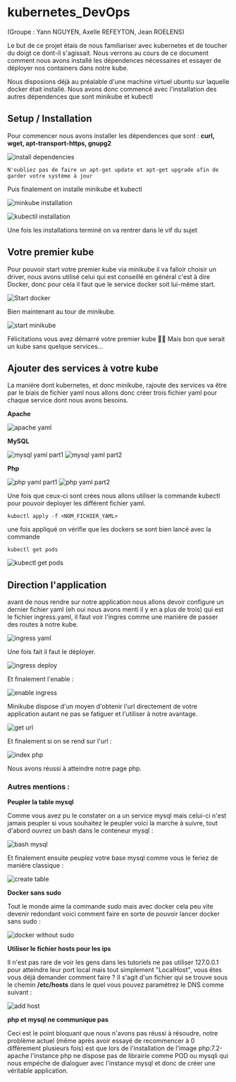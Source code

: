 # kubernetes_DevOps
(Groupe : Yann NGUYEN, Axelle REFEYTON, Jean ROELENS)

Le but de ce projet étais de nous familiariser avec kubernetes et de toucher du doigt ce dont-il s'agissait.
Nous verrons au cours de ce document comment nous avons installé les dépendences nécessaires et essayer de déployer nos containers
dans notre kube.

Nous disposions déjà au préalable d'une machine virtuel ubuntu sur laquelle docker était installé. Nous avons donc commencé avec l'installation des autres dépendences que sont minikube et kubectl

## Setup / Installation

Pour commencer nous avons installer les dépendences que sont : **curl, wget, apt-transport-https, gnupg2**

![install dependencies](./pictures/install_dependencies.png)
```
N'oubliez pas de faire un apt-get update et apt-get upgrade afin de garder votre système à jour
```

Puis finalement on installe minikube et kubectl

![minkube installation](./pictures/install_minikube.png)

![kubectil installation](./pictures/install_kubectl.png)

Une fois les installations terminé on va rentrer dans le vif du sujet

## Votre premier kube

Pour pouvoir start votre premier kube via minikube il va falloir choisir un driver, nous avons utilisé celui qui est conseillé en général c'est à dire Docker, donc pour cela il faut que le service docker soit lui-même start.

![Start docker](./pictures/start_docker.png)

Bien maintenant au tour de minikube.

![start minikube](./pictures/minikube_start.png)

Félicitations vous avez démarré votre premier kube 👏🍾
Mais bon que serait un kube sans quelque services...

## Ajouter des services à votre kube

La maniére dont kubernetes, et donc minikube, rajoute des services va être par le biais de fichier yaml nous allons donc créer trois fichier yaml pour chaque service dont nous avons besoins.

**Apache**

![apache yaml](./pictures/apache_deployment_yaml.png)


**MySQL**

![mysql yaml part1](./pictures/mysql_deployment_yaml_part1.png)
![mysql yaml part2](./pictures/mysql_deployment_yaml_part2.png)

**Php**

![php yaml part1](./pictures/php_yaml_part1.png)
![php yaml part2](./pictures/php_yaml_part2.png)

Une fois que ceux-ci sont crées nous allons utiliser la commande kubectl pour pouvoir deployer les différent fichier yaml.

```
kubectl apply -f <NOM_FICHIER_YAML>
```
une fois appliqué on vérifie que les dockers se sont bien lancé avec la commande 
```
kubectl get pods
```

![kubectl get pods](./pictures/pods_services_deployed.png)

## Direction l'application

avant de nous rendre sur notre application nous allons devoir configure un dernier fichier yaml (eh oui nous avons menti il y en a plus de trois) qui est le fichier ingress.yaml, il faut voir l'ingres comme une maniére de passer des routes à notre kube.

![ingress yaml](./pictures/ingress_yaml.png)

Une fois fait il faut le déployer.

![ingress deploy](./pictures/ingress_created.png)

Et finalement l'enable : 

![enable ingress](./pictures/enabling_ingress.png)

Minikube dispose d'un moyen d'obtenir l'url directement de votre application autant ne pas se fatiguer et l'utiliser à notre avantage.

![get url](./pictures/get_url.png)

Et finalement si on se rend sur l'url :

![index php](./pictures/index_php.png)

Nous avons réussi à atteindre notre page php.

### Autres mentions :

**Peupler la table mysql**

Comme vous avez pu le constater on a un service mysql mais celui-ci n'est jamais peupler si vous souhaitez le peupler voici la marche à suivre, tout d'abord ouvrez un bash dans le conteneur mysql : 

![bash mysql](./pictures/mysql_bash.png)

Et finalement ensuite peuplez votre base mysql comme vous le feriez de maniére classique :

![create table](./pictures/mysql_create_test_table.png)

**Docker sans sudo**

Tout le monde aime la commande *sudo* mais avec docker cela peu vite devenir redondant voici comment faire en sorte de pouvoir lancer docker sans sudo : 

![docker without sudo](./pictures/docker_without_sudo.png)

**Utiliser le fichier hosts pour les ips**

Il n'est pas rare de voir les gens dans les tutoriels ne pas utiliser 127.0.0.1 pour atteindre leur port local mais tout simplement "LocalHost", vous êtes vous déjà demander comment faire ? Il s'agit d'un fichier qui se trouve sous le chemin **/etc/hosts** dans le quel vous pouvez paramétrez le DNS comme suivant : 

![add host](./pictures/add_hosts.png)

**php et mysql ne communique pas**

Ceci est le point bloquant que nous n'avons pas réussi à résoudre, notre problème actuel (même après avoir essayé de recommencer à 0 différement plusieurs fois) est que lors de l'installation de l'image php:7.2-apache l'instance php ne dispose pas de librairie comme POD ou mysqli qui nous empéche de dialoguer avec l'instance mysql et donc de créer une véritable application.







